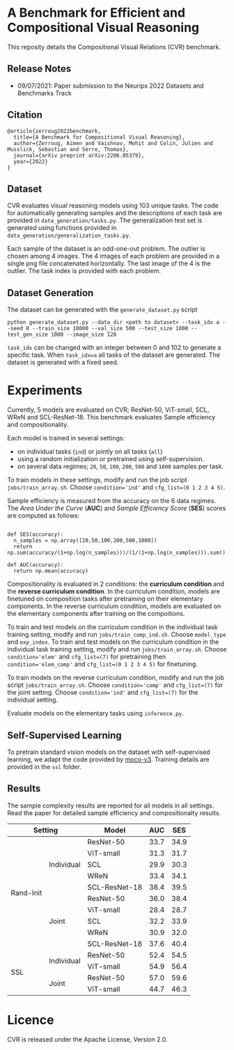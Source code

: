 
# A Benchmark for Efficient and Compositional Visual Reasoning

This reposity details the Compositional Visual Relations (CVR) benchmark. 

## Release Notes

* 09/07/2021: Paper submission to the Neurips 2022 Datasets and Benchmarks Track

## Citation

```stex
@article{zerroug2022benchmark,
  title={A Benchmark for Compositional Visual Reasoning},
  author={Zerroug, Aimen and Vaishnav, Mohit and Colin, Julien and Musslick, Sebastian and Serre, Thomas},
  journal={arXiv preprint arXiv:2206.05379},
  year={2022}
}
```


## Dataset

CVR evaluates visual reasoning models using 103 unique tasks. The code for automatically generating samples and the descriptions of each task are provided in `data_generation/tasks.py`. The generalization test set is generated using functions provided in `data_generation/generalization_tasks.py`.

Each sample of the dataset is an odd-one-out problem. The outlier is chosen among 4 images. The 4 images of each problem are provided in a single png file concatenated horizontally. The last image of the 4 is the outlier. The task index is provided with each problem.

## Dataset Generation

The dataset can be generated with the `generate_dataset.py` script

`python generate_dataset.py --data_dir <path to dataset> --task_idx a --seed 0 --train_size 10000 --val_size 500 --test_size 1000 --test_gen_size 1000 --image_size 128`

`task_idx` can be changed with an integer between 0 and 102 to generate a specific task. When `task_idx=a` all tasks of the dataset are generated. The dataset is generated with a fixed seed.

# Experiments

Currently, 5 models are evaluated on CVR; ResNet-50, ViT-small, SCL, WReN and SCL-ResNet-18. This benchmark evaluates Sample efficiency and compositionality. 

Each model is trained in several settings:
- on individual tasks (`ind`) or jointly on all tasks (`all`)
- using a random initialization or pretrained using self-supervision.
- on several data regimes; `20`, `50`, `100`, `200`, `500` and `1000` samples per task.

To train models in these settings, modify and run the job script `jobs/train_array.sh`. Choose `condition='ind'` and `cfg_list=(0 1 2 3 4 5)`.

Sample efficiency is measured from the accuracy on the 6 data regimes. The *Area Under the Curve* (**AUC**) and *Sample Efficiency Score* (**SES**) scores are computed as follows:

```import numpy as np

def SES(accuracy):
  n_samples = np.array([20,50,100,200,500,1000])
  return np.sum(accuracy/(1+np.log(n_samples)))/(1/(1+np.log(n_samples))).sum()

def AUC(accuracy):
  return np.mean(accuracy)

```

Compositionality is evaluated in 2 conditions: the **curriculum condition** and the **reverse curriculum condition**. In the curriculum condition, models are finetuned on composition tasks after pretraining on their elementary components. In the reverse curriculum condition, models are evaluated on the elementary components after training on the compoitions.

To train and test models on the curriculum condition in the individual task training setting, modify and run `jobs/train_comp_ind.sh`. Choose `model_type` and `exp_index`.
To train and test models on the curriculum condition in the individual task training setting, modify and run `jobs/train_array.sh`.
Choose `condition='elem'` and `cfg_list=(7)` for pretraining then `condition='elem_comp'` and `cfg_list=(0 1 2 3 4 5)` for finetuning.

To train models on the reverse curriculum condition, modify and run the job script `jobs/train_array.sh`. Choose `condition='comp'` and `cfg_list=(7)` for the joint setting. Choose `condition='ind'` and `cfg_list=(7)` for the individual setting.

Evaluate models on the elementary tasks using `inference.py`.

## Self-Supervised Learning

To pretrain standard vision models on the dataset with self-supervised learning, we adapt the code provided by [moco-v3](https://github.com/facebookresearch/moco-v3). Training details are provided in the `ssl` folder.

## Results

The sample complexity results are reported for all models in all settings. Read the paper for detailed sample efficiency and compositionalty results.

<table>
    <thead>
        <tr>
            <th colspan=2>Setting</th>
            <th>Model</th>
            <th>AUC</th>
            <th>SES</th>
        </tr>
    </thead>
    <tbody>
        <tr>
            <td rowspan=10>Rand-Init</td> <td rowspan=5>Individual</td>
             <td>ResNet-50</td>     <td>33.7</td> <td>34.9</td> </tr>
        <tr> <td>ViT-small</td>     <td>31.3</td> <td>31.7</td> </tr>
        <tr> <td>SCL</td>           <td>29.9</td> <td>30.3</td> </tr>
        <tr> <td>WReN</td>          <td>33.4</td> <td>34.1</td> </tr>
        <tr> <td>SCL-ResNet-18</td> <td>38.4</td> <td>39.5</td> </tr>
        <tr>
            <td rowspan=5>Joint</td>
              <td>ResNet-50</td>    <td>36.0</td> <td>38.4</td> </tr>
        <tr> <td>ViT-small</td>     <td>28.4</td> <td>28.7</td> </tr>
        <tr> <td>SCL</td>           <td>32.2</td> <td>33.9</td> </tr>
        <tr> <td>WReN</td>          <td>30.9</td> <td>32.0</td> </tr>
        <tr> <td>SCL-ResNet-18</td> <td>37.6</td> <td>40.4</td> </tr>
        <tr>
            <td rowspan=4>SSL</td>
            <td rowspan=2>Individual</td>
            <td>ResNet-50</td>  <td>52.4</td> <td>54.5</td> </tr>
        <tr> <td>ViT-small</td> <td>54.9</td> <td>56.4</td> </tr>
        <tr>
            <td rowspan=2>Joint</td>
            <td>ResNet-50</td>  <td>57.0</td> <td>59.6</td> </tr>
        <tr> <td>ViT-small</td> <td>44.7</td> <td>46.3</td> </tr>        
    </tbody>
</table>
 
# Licence

CVR is released under the Apache License, Version 2.0.